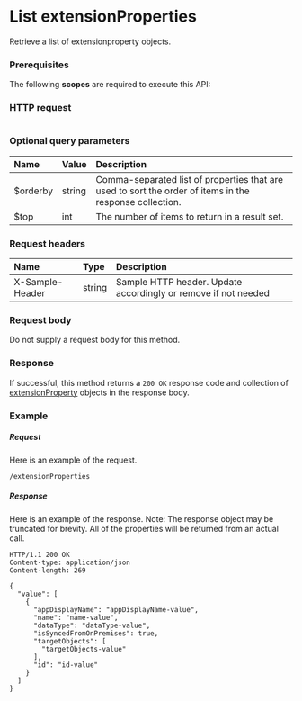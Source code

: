 # List extensionProperties

Retrieve a list of extensionproperty objects.
### Prerequisites
The following **scopes** are required to execute this API: 
### HTTP request
<!-- { "blockType": "ignored" } -->
```http

```
### Optional query parameters
|Name|Value|Description|
|:---------------|:--------|:-------|
|$orderby|string|Comma-separated list of properties that are used to sort the order of items in the response collection.|
|$top|int|The number of items to return in a result set.|

### Request headers
| Name       | Type | Description|
|:-----------|:------|:----------|
| X-Sample-Header  | string  | Sample HTTP header. Update accordingly or remove if not needed|

### Request body
Do not supply a request body for this method.
### Response
If successful, this method returns a `200 OK` response code and collection of [extensionProperty](../resources/extensionproperty.md) objects in the response body.
### Example
##### Request
Here is an example of the request.
<!-- {
  "blockType": "request",
  "name": "get_extensionproperties"
}-->
```http
/extensionProperties
```
##### Response
Here is an example of the response. Note: The response object may be truncated for brevity. All of the properties will be returned from an actual call.
<!-- {
  "blockType": "response",
  "truncated": true,
  "@odata.type": "microsoft.graph.extensionproperty",
  "isCollection": true
} -->
```http
HTTP/1.1 200 OK
Content-type: application/json
Content-length: 269

{
  "value": [
    {
      "appDisplayName": "appDisplayName-value",
      "name": "name-value",
      "dataType": "dataType-value",
      "isSyncedFromOnPremises": true,
      "targetObjects": [
        "targetObjects-value"
      ],
      "id": "id-value"
    }
  ]
}
```

<!-- uuid: 8fcb5dbc-d5aa-4681-8e31-b001d5168d79
2015-10-25 14:57:30 UTC -->
<!-- {
  "type": "#page.annotation",
  "description": "List extensionProperties",
  "keywords": "",
  "section": "documentation",
  "tocPath": ""
}-->